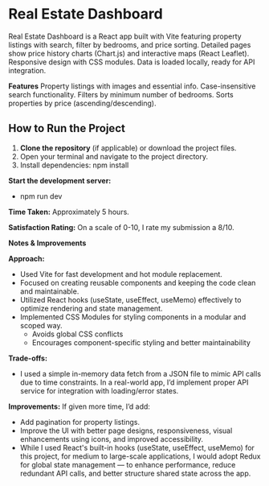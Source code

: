 # Real Estate Dashboard

Real Estate Dashboard is a React app built with Vite featuring property listings with search, filter by bedrooms, and price sorting. Detailed pages show price history charts (Chart.js) and interactive maps (React Leaflet). Responsive design with CSS modules. Data is loaded locally, ready for API integration.

**Features**
Property listings with images and essential info.
Case-insensitive search functionality.
Filters by minimum number of bedrooms.
Sorts properties by price (ascending/descending).

## How to Run the Project

1. **Clone the repository** (if applicable) or download the project files.
2. Open your terminal and navigate to the project directory.
3. Install dependencies: npm install

**Start the development server:**

- npm run dev

**Time Taken:**
Approximately 5 hours.

**Satisfaction Rating:**
On a scale of 0-10, I rate my submission a 8/10.

**Notes & Improvements**

**Approach:**

- Used Vite for fast development and hot module replacement.
- Focused on creating reusable components and keeping the code clean and maintainable.
- Utilized React hooks (useState, useEffect, useMemo) effectively to optimize rendering and state management.
- Implemented CSS Modules for styling components in a modular and scoped way.
  - Avoids global CSS conflicts
  - Encourages component-specific styling and better maintainability

**Trade-offs:**

- I used a simple in-memory data fetch from a JSON file to mimic API calls due to time constraints. In a real-world app, I’d implement proper API service for integration with loading/error states.

**Improvements:**
If given more time, I’d add:

- Add pagination for property listings.
- Improve the UI with better page designs, responsiveness, visual enhancements using icons, and improved accessibility.
- While I used React's built-in hooks (useState, useEffect, useMemo) for this project, for medium to large-scale applications, I would adopt Redux for global state management — to enhance performance, reduce redundant API calls, and better structure shared state across the app.
